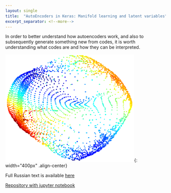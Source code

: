 ```yaml
---
layout: single
title:  "AutoEncoders in Keras: Manifold learning and latent variables"
excerpt_separator: <!--more-->
---
```


In order to better understand how autoencoders work, and also to subsequently generate something new from codes, it is worth understanding what codes are and how they can be interpreted.

![pde](/assets/ae/lv.gif){: width="400px" .align-center}

<!--more-->

Full Russian text is available [here](https://habr.com/ru/post/331500/)

[Repository with jupyter notebook](https://github.com/msurtsukov/ae_vae_gan)
